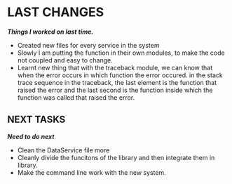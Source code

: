 # LAST CHANGES
***Things I worked on last time.***

- Created new files for every service in the system
- Slowly I am putting the function in their own modules, to make the code not coupled and easy to change.
- Learnt new thing that with the traceback module, we can know that when the error occurs in which function the error occured. in the stack trace sequence in the traceback, the last element is the function that raised the error and the last second is the function inside which the function was called that raised the error.

## NEXT TASKS
***Need to do next***

- Clean the DataService file more
- Cleanly divide the funcitons of the library and then integrate them in library.
- Make the command line work with the new system.